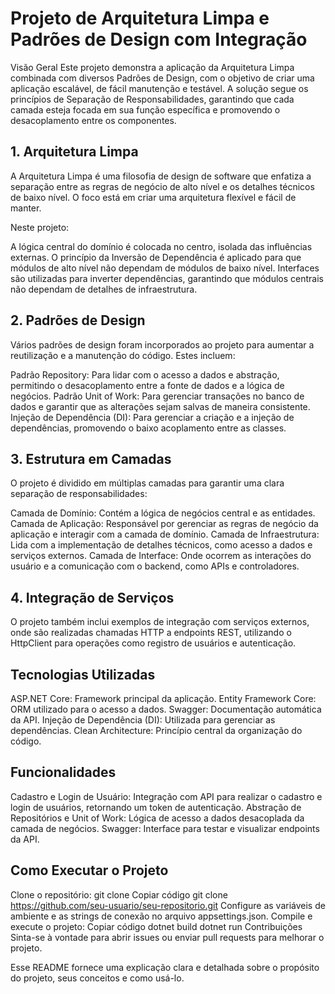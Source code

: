 # Projeto de Arquitetura Limpa e Padrões de Design com Integração
Visão Geral
Este projeto demonstra a aplicação da Arquitetura Limpa combinada com diversos Padrões de Design, com o objetivo de criar uma aplicação escalável, de fácil manutenção e testável. A solução segue os princípios de Separação de Responsabilidades, garantindo que cada camada esteja focada em sua função específica e promovendo o desacoplamento entre os componentes.


## 1. Arquitetura Limpa
A Arquitetura Limpa é uma filosofia de design de software que enfatiza a separação entre as regras de negócio de alto nível e os detalhes técnicos de baixo nível. O foco está em criar uma arquitetura flexível e fácil de manter.

 Neste projeto:

A lógica central do domínio é colocada no centro, isolada das influências externas.
O princípio da Inversão de Dependência é aplicado para que módulos de alto nível não dependam de módulos de baixo nível.
Interfaces são utilizadas para inverter dependências, garantindo que módulos centrais não dependam de detalhes de infraestrutura.
## 2. Padrões de Design
Vários padrões de design foram incorporados ao projeto para aumentar a reutilização e a manutenção do código. Estes incluem:

Padrão Repository: Para lidar com o acesso a dados e abstração, permitindo o desacoplamento entre a fonte de dados e a lógica de negócios.
Padrão Unit of Work: Para gerenciar transações no banco de dados e garantir que as alterações sejam salvas de maneira consistente.
Injeção de Dependência (DI): Para gerenciar a criação e a injeção de dependências, promovendo o baixo acoplamento entre as classes.
## 3. Estrutura em Camadas
O projeto é dividido em múltiplas camadas para garantir uma clara separação de responsabilidades:

Camada de Domínio: Contém a lógica de negócios central e as entidades.
Camada de Aplicação: Responsável por gerenciar as regras de negócio da aplicação e interagir com a camada de domínio.
Camada de Infraestrutura: Lida com a implementação de detalhes técnicos, como acesso a dados e serviços externos.
Camada de Interface: Onde ocorrem as interações do usuário e a comunicação com o backend, como APIs e controladores.
## 4. Integração de Serviços
O projeto também inclui exemplos de integração com serviços externos, onde são realizadas chamadas HTTP a endpoints REST, utilizando o HttpClient para operações como registro de usuários e autenticação.

## Tecnologias Utilizadas
ASP.NET Core: Framework principal da aplicação.
Entity Framework Core: ORM utilizado para o acesso a dados.
Swagger: Documentação automática da API.
Injeção de Dependência (DI): Utilizada para gerenciar as dependências.
Clean Architecture: Princípio central da organização do código.
## Funcionalidades
Cadastro e Login de Usuário: Integração com API para realizar o cadastro e login de usuários, retornando um token de autenticação.
Abstração de Repositórios e Unit of Work: Lógica de acesso a dados desacoplada da camada de negócios.
Swagger: Interface para testar e visualizar endpoints da API.
## Como Executar o Projeto
Clone o repositório:
git clone
Copiar código
git clone https://github.com/seu-usuario/seu-repositorio.git
Configure as variáveis de ambiente e as strings de conexão no arquivo appsettings.json.
Compile e execute o projeto:
Copiar código
dotnet build
dotnet run
Contribuições
Sinta-se à vontade para abrir issues ou enviar pull requests para melhorar o projeto.

Esse README fornece uma explicação clara e detalhada sobre o propósito do projeto, seus conceitos e como usá-lo.
